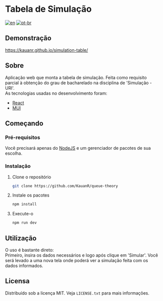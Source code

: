 # Tabela de Simulação
[![en](https://img.shields.io/badge/lang-en-red.svg)](https://github.com/KauanR/simulation-table/blob/main/README.md)
[![pt-br](https://img.shields.io/badge/lang-pt--br-green.svg)](https://github.com/KauanR/simulation-table/blob/main/README.pt-br.md)

## Demonstração
https://kauanr.github.io/simulation-table/

## Sobre
Aplicação web que monta a tabela de simulação. Feita como requisito parcial à obtenção do grau de bacharelado na disciplina de 'Simulação - URI'.
<br/>
As tecnologias usadas no desenvolvimento foram:
* [React](https://reactjs.org/)
* [MUI](https://mui.com/)


## Começando
### Pré-requisitos
Você precisará apenas do [NodeJS](https://nodejs.org/en/download/) e um gerenciador de pacotes de sua escolha.

### Instalação
1. Clone o repositório
   ```sh
   git clone https://github.com/KauanR/queue-theory
   ```
2. Instale os pacotes
   ```sh
   npm install
   ```
4. Execute-o
   ```sh
   npm run dev
   ```

## Utilização
O uso é bastante direto: <br/>
Primeiro, insira os dados necessários e logo após clique em 'Simular'. Você será levado a uma nova tela onde poderá ver a simulação feita com os dados informados.

## Licensa
Distribuído sob a licença MIT. Veja `LICENSE.txt` para mais informações.
